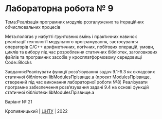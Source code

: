 ﻿# Лабораторна робота № 9

Тема:Реалізація програмних модулів розгалужених та ітераційних обчислювальних процесів

Мета:полягає у набутті ґрунтовних вмінь і практичних навичок реалізації технології модульного програмування, застосування операторів C/С++ арифметичних, логічних, побітових операцій, умови, циклів та вибору під час розроблення статичних бібліотек, заголовкових файлів та програмних засобів у кросплатформовому середовищі Code::Blocks

Завдання:Реалізувати функції розв'язування задач 9.1-9.3 як складових статичної бібліотеки libModulesПрізвище.a (проект ModulesПрізвище, створений під час виконання лабораторної роботи №8) Реалізувати програмне забезпечення розв’язування задачі 9.4 на основі функцій статичної бібліотеки libModulesПрізвище.a

Варіант № 21


Кропивницький | <a href="http://www.kntu.kr.ua/">ЦНТУ</a> | 2022
